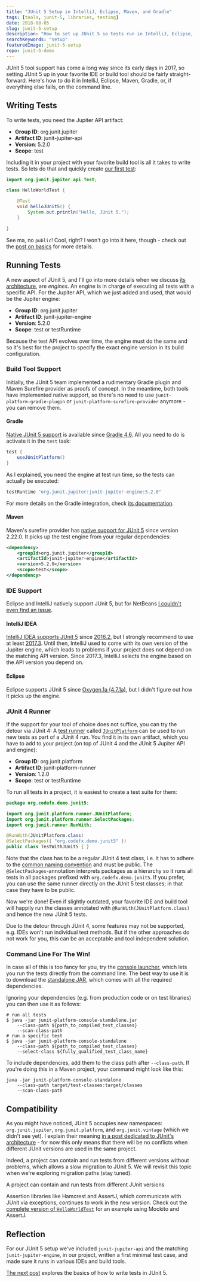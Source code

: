 ```yaml
---
title: "JUnit 5 Setup in IntelliJ, Eclipse, Maven, and Gradle"
tags: [tools, junit-5, libraries, testing]
date: 2018-08-05
slug: junit-5-setup
description: "How to set up JUnit 5 so tests run in IntelliJ, Eclipse, Maven, Gradle or, if all else fails, via JUnit 4 or on the command line."
searchKeywords: "setup"
featuredImage: junit-5-setup
repo: junit-5-demo
---
```


JUnit 5 tool support has come a long way since its early days in 2017, so setting JUnit 5 up in your favorite IDE or build tool should be fairly straight-forward.
Here's how to do it in IntelliJ, Eclipse, Maven, Gradle, or, if everything else fails, on the command line.

## Writing Tests

To write tests, you need the Jupiter API artifact:

-   **Group ID**: org.junit.jupiter
-   **Artifact ID**: junit-jupiter-api
-   **Version**: 5.2.0
-   **Scope**: test

Including it in your project with your favorite build tool is all it takes to write tests.
So lets do that and quickly create [our first test](https://github.com/nipafx/demo-junit-5/blob/master/src/test/java/org/codefx/demo/junit5/HelloWorldTest.java):

```java
import org.junit.jupiter.api.Test;

class HelloWorldTest {

	@Test
	void helloJUnit5() {
		System.out.println("Hello, JUnit 5.");
	}

}
```

See ma, no `public`!
Cool, right?
I won't go into it here, though - check out the [post on basics](junit-5-basics) for more details.

## Running Tests

A new aspect of JUnit 5, and I'll go into more details when we discuss [its architecture](junit-5-architecture-jupiter), are *engines*.
An engine is in charge of executing all tests with a specific API.
For the Jupiter API, which we just added and used, that would be the Jupiter engine:

-   **Group ID**: org.junit.jupiter
-   **Artifact ID**: junit-jupiter-engine
-   **Version**: 5.2.0
-   **Scope**: test or testRuntime

Because the test API evolves over time, the engine must do the same and so it's best for the project to specify the exact engine version in its build configuration.

### Build Tool Support

Initially, the JUnit 5 team implemented a rudimentary Gradle plugin and Maven Surefire provider as proofs of concept.
In the meantime, both tools have implemented native support, so there's no need to use `junit-platform-gradle-plugin` or `junit-platform-surefire-provider` anymore - you can remove them.

#### Gradle

[Native JUnit 5 support](https://docs.gradle.org/current/userguide/java_testing.html#using_junit5) is available since [Gradle 4.6](https://docs.gradle.org/4.6/release-notes.html).
All you need to do is activate it in the `test` task:

```groovy
test {
	useJUnitPlatform()
}
```

As I explained, you need the engine at test run time, so the tests can actually be executed:

```groovy
testRuntime "org.junit.jupiter:junit-jupiter-engine:5.2.0"
```

For more details on the Gradle integration, check [its documentation](https://docs.gradle.org/current/userguide/java_plugin.html#sec:java_test).

#### Maven

Maven's surefire provider has [native support for JUnit 5](https://maven.apache.org/surefire/maven-surefire-plugin/examples/junit-platform.html) since version 2.22.0.
It picks up the test engine from your regular dependencies:

```xml
<dependency>
	<groupId>org.junit.jupiter</groupId>
	<artifactId>junit-jupiter-engine</artifactId>
	<version>5.2.0</version>
	<scope>test</scope>
</dependency>
```

### IDE Support

Eclipse and IntelliJ natively support JUnit 5, but for NetBeans [I couldn't even find an issue](https://netbeans.org/bugzilla/buglist.cgi?bug_status=UNCONFIRMED&bug_status=NEW&bug_status=STARTED&bug_status=REOPENED&bug_status=RESOLVED&bug_status=VERIFIED&bug_status=CLOSED&f0=OP&f1=OP&f10=OP&f11=OP&f12=alias&f13=short_desc&f14=status_whiteboard&f15=content&f16=CP&f17=CP&f2=product&f3=component&f4=alias&f5=short_desc&f6=status_whiteboard&f7=content&f8=CP&f9=CP&j1=OR&j11=OR&o12=substring&o13=substring&o14=substring&o15=matches&o2=substring&o3=substring&o4=substring&o5=substring&o6=substring&o7=matches&query_format=advanced&short_desc=junit%205&short_desc_type=allwordssubstr&v12=5&v13=5&v14=5&v15=%225%22&v2=junit&v3=junit&v4=junit&v5=junit&v6=junit&v7=%22junit%22).

#### IntelliJ IDEA

[IntelliJ IDEA supports JUnit 5](https://blog.jetbrains.com/idea/2016/08/using-junit-5-in-intellij-idea/) since [2016.2](https://blog.jetbrains.com/idea/2016/07/intellij-idea-2016-2-is-here/), but I strongly recommend to use at least [2017.3](https://blog.jetbrains.com/idea/2017/11/intellij-idea-2017-3-junit-support/).
Until then, IntelliJ used to come with its own version of the Jupiter engine, which leads to problems if your project does not depend on the matching API version.
Since 2017.3, IntelliJ selects the engine based on the API version you depend on.

#### Eclipse

Eclipse supports JUnit 5 since [Oxygen.1a (4.7.1a)](https://www.eclipse.org/eclipse/news/4.7.1a/#junit-5-support), but I didn't figure out how it picks up the engine.

### JUnit 4 Runner

If the support for your tool of choice does not suffice, you can try the detour via JUnit 4: A [test runner](http://www.codeaffine.com/2014/09/03/junit-nutshell-test-runners/) called [`JUnitPlatform`](http://junit.org/junit5/docs/current/api/org/junit/platform/runner/JUnitPlatform.html) can be used to run new tests as part of a JUnit 4 run.
You find it in its own artifact, which you have to add to your project (on top of JUnit 4 and the JUnit 5 Jupiter API and engine):

-   **Group ID**: org.junit.platform
-   **Artifact ID**: junit-platform-runner
-   **Version**: 1.2.0
-   **Scope**: test or testRuntime

To run all tests in a project, it is easiest to create a test suite for them:

```java
package org.codefx.demo.junit5;

import org.junit.platform.runner.JUnitPlatform;
import org.junit.platform.runner.SelectPackages;
import org.junit.runner.RunWith;

@RunWith(JUnitPlatform.class)
@SelectPackages({ "org.codefx.demo.junit5" })
public class TestWithJUnit5 { }
```

Note that the class has to be a regular JUnit 4 test class, i.e.
it has to adhere to the [common naming convention](http://stackoverflow.com/a/6178629/2525313) and must be public.
The `@SelectPackages`-annotation interprets packages as a hierarchy so it runs all tests in all packages prefixed with `org.codefx.demo.junit5`.
If you prefer, you can use the same runner directly on the JUnit 5 test classes; in that case they have to be public.

Now we're done!
Even if slightly outdated, your favorite IDE and build tool will happily run the classes annotated with `@RunWith(JUnitPlatform.class)` and hence the new JUnit 5 tests.

Due to the detour through JUnit 4, some features may not be supported, e.g. IDEs won't run individual test methods.
But if the other approaches do not work for you, this can be an acceptable and tool independent solution.

### Command Line For The Win!

In case all of this is too fancy for you, try the [console launcher](http://junit.org/junit5/docs/current/user-guide/#running-tests-console-launcher), which lets you run the tests directly from the command line.
The best way to use it is to download the [standalone JAR](https://repo1.maven.org/maven2/org/junit/platform/junit-platform-console-standalone/), which comes with all the required dependencies.

Ignoring your dependencies (e.g. from production code or on test libraries) you can then use it as follows:

```shell
# run all tests
$ java -jar junit-platform-console-standalone.jar
	--class-path ${path_to_compiled_test_classes}
	--scan-class-path
# run a specific test
$ java -jar junit-platform-console-standalone
	--class-path ${path_to_compiled_test_classes}
	--select-class ${fully_qualified_test_class_name}
```

To include dependencies, add them to the class path after `--class-path`.
If you're doing this in a Maven project, your command might look like this:

```shell
java -jar junit-platform-console-standalone
	--class-path target/test-classes:target/classes
	--scan-class-path
```

## Compatibility

As you might have noticed, JUnit 5 occupies new namespaces: `org.junit.jupiter`, `org.junit.platform`, and `org.junit.vintage` (which we didn't see yet).
I explain their meaning [in a post dedicated to JUnit's architecture](junit-5-architecture-jupiter) - for now this only means that there will be no conflicts when different JUnit versions are used in the same project.

Indeed, a project can contain and run tests from different versions without problems, which allows a slow migration to JUnit 5.
We will revisit this topic when we're exploring migration paths (stay tuned).

<pullquote>A project can contain and run tests from different JUnit versions</pullquote>

Assertion libraries like Hamcrest and AssertJ, which communicate with JUnit via exceptions, continues to work in the new version.
Check out the [complete version of `HelloWorldTest`](https://github.com/nipafx/demo-junit-5/blob/master/src/test/java/org/codefx/demo/junit5/HelloWorldTest.java) for an example using Mockito and AssertJ.

## Reflection

For our JUnit 5 setup we've included `junit-jupiter-api` and the matching `junit-jupiter-engine`, in our project, written a first minimal test case, and made sure it runs in various IDEs and build tools.

[The next post](junit-5-basics) explores the basics of how to write tests in JUnit 5.
